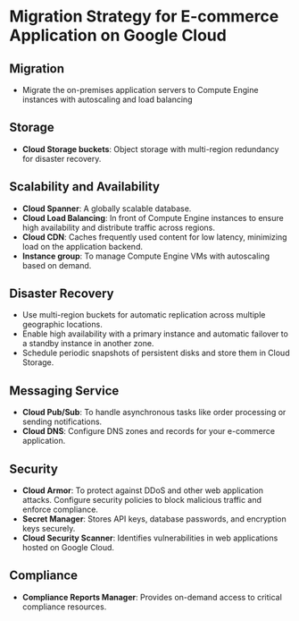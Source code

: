 

# Migration Strategy for E-commerce Application on Google Cloud

## Migration
- Migrate the on-premises application servers to Compute Engine instances with autoscaling and load balancing

## Storage
- **Cloud Storage buckets**: Object storage with multi-region redundancy for disaster recovery.

## Scalability and Availability
- **Cloud Spanner**: A globally scalable database.
- **Cloud Load Balancing**: In front of Compute Engine instances to ensure high availability and distribute traffic across regions.
- **Cloud CDN**: Caches frequently used content for low latency, minimizing load on the application backend.
- **Instance group**: To manage Compute Engine VMs with autoscaling based on demand.

## Disaster Recovery
- Use multi-region buckets for automatic replication across multiple geographic locations.
- Enable high availability with a primary instance and automatic failover to a standby instance in another zone.
- Schedule periodic snapshots of persistent disks and store them in Cloud Storage.

## Messaging Service
- **Cloud Pub/Sub**: To handle asynchronous tasks like order processing or sending notifications.
- **Cloud DNS**: Configure DNS zones and records for your e-commerce application.

## Security
- **Cloud Armor**: To protect against DDoS and other web application attacks. Configure security policies to block malicious traffic and enforce compliance.
- **Secret Manager**: Stores API keys, database passwords, and encryption keys securely.
- **Cloud Security Scanner**: Identifies vulnerabilities in web applications hosted on Google Cloud.

## Compliance
- **Compliance Reports Manager**: Provides on-demand access to critical compliance resources.
